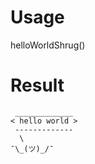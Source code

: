 # Usage
helloWorldShrug()
# Result
```
 _____________
< hello world >
 -------------
  \
¯\_(ツ)_/¯
```
